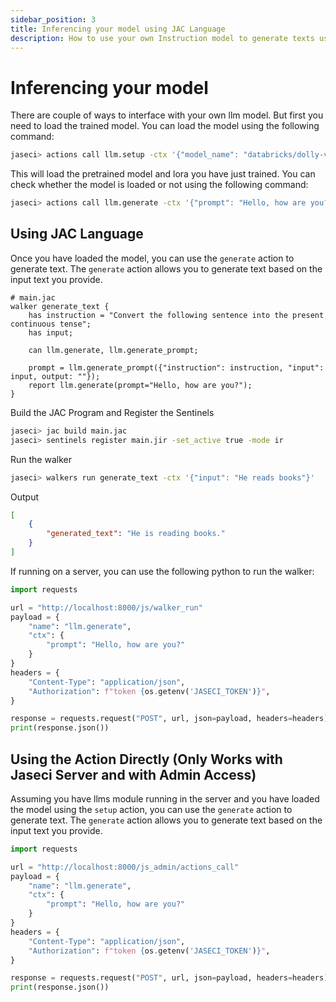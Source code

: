 ```yaml
---
sidebar_position: 3
title: Inferencing your model using JAC Language
description: How to use your own Instruction model to generate texts using JAC Language
---
```


# Inferencing your model

There are couple of ways to interface with your own llm model. But first you need to load the trained model. You can load the model using the following command:

```bash
jaseci> actions call llm.setup -ctx '{"model_name": "databricks/dolly-v2-3b", "lora_dir": "<your_output_dir>/final"'
```
This will load the pretrained model and lora you have just trained. You can check whether the model is loaded or not using the following command:

```bash
jaseci> actions call llm.generate -ctx '{"prompt": "Hello, how are you?"}'
```

## Using JAC Language

Once you have loaded the model, you can use the `generate` action to generate text. The `generate` action allows you to generate text based on the input text you provide.

```jac
# main.jac
walker generate_text {
    has instruction = "Convert the following sentence into the present continuous tense";
    has input;

    can llm.generate, llm.generate_prompt;

    prompt = llm.generate_prompt({"instruction": instruction, "input": input, output: ""});
    report llm.generate(prompt="Hello, how are you?");
}
```

Build the JAC Program and Register the Sentinels

```bash
jaseci> jac build main.jac
jaseci> sentinels register main.jir -set_active true -mode ir
```

Run the walker
```bash
jaseci> walkers run generate_text -ctx '{"input": "He reads books"}'
```

Output
```json
[
    {
        "generated_text": "He is reading books."
    }
]
```

If running on a server, you can use the following python to run the walker:

```python
import requests

url = "http://localhost:8000/js/walker_run"
payload = {
    "name": "llm.generate",
    "ctx": {
        "prompt": "Hello, how are you?"
    }
}
headers = {
    "Content-Type": "application/json",
    "Authorization": f"token {os.getenv('JASECI_TOKEN')}",
}

response = requests.request("POST", url, json=payload, headers=headers)
print(response.json())
```


## Using the Action Directly (Only Works with Jaseci Server and with Admin Access)

Assuming you have llms module running in the server and you have loaded the model using the `setup` action, you can use the `generate` action to generate text. The `generate` action allows you to generate text based on the input text you provide.

```python
import requests

url = "http://localhost:8000/js_admin/actions_call"
payload = {
    "name": "llm.generate",
    "ctx": {
        "prompt": "Hello, how are you?"
    }
}
headers = {
    "Content-Type": "application/json",
    "Authorization": f"token {os.getenv('JASECI_TOKEN')}",
}

response = requests.request("POST", url, json=payload, headers=headers)
print(response.json())
```